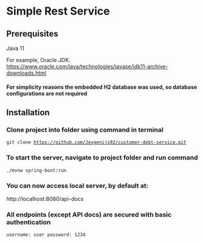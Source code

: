 # Simple Rest Service

## Prerequisites
Java 11

For example, Oracle JDK:
https://www.oracle.com/java/technologies/javase/jdk11-archive-downloads.html

#### For simplicity reasons the embedded H2 database was used, so database configurations are not required

## Installation
### Clone project into folder using command in terminal
<code>git clone https://github.com/Jevgenijs92/customer-debt-service.git </code>

### To start the server, navigate to project folder and run command
<code>./mvnw spring-boot:run </code>

### You can now access local server, by default at:
http://localhost:8080/api-docs

### All endpoints (except API docs) are secured with basic authentication
<code>username: user
password: 1234 </code>






